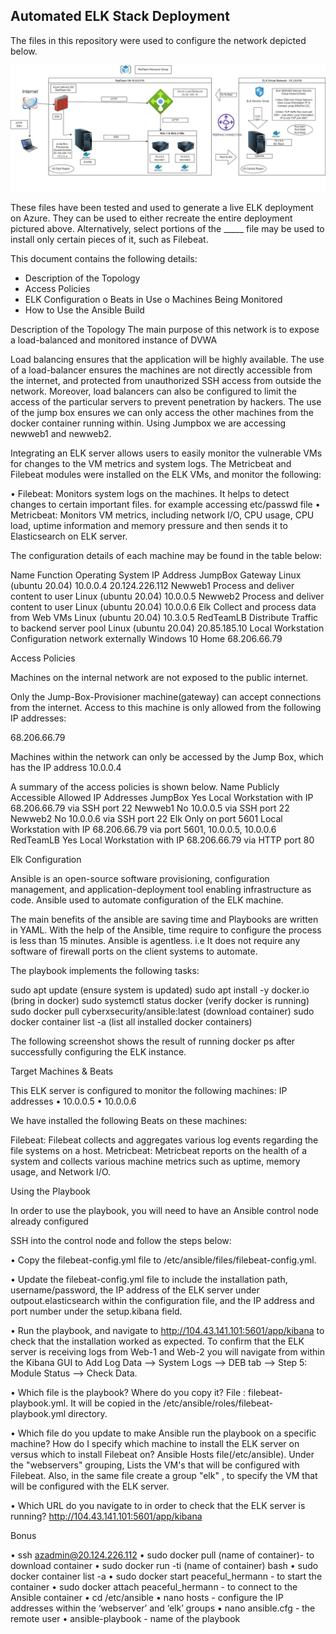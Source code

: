 ## Automated ELK Stack Deployment

The files in this repository were used to configure the network depicted below.

![TODO: Update the path with the name of your diagram](Network-Diagram.jpg)

These files have been tested and used to generate a live ELK deployment on Azure. They can be used to either recreate the entire deployment pictured above. Alternatively, select portions of the _____ file may be used to install only certain pieces of it, such as Filebeat.


This document contains the following details:
-	Description of the Topology
-	Access Policies
-	ELK Configuration
o	Beats in Use
o	Machines Being Monitored
-	How to Use the Ansible Build

Description of the Topology
The main purpose of this network is to expose a load-balanced and monitored instance of DVWA 

Load balancing ensures that the application will be highly available. The use of a load-balancer ensures the machines are not directly accessible from the internet, and protected from unauthorized SSH access from outside the network. Moreover, load balancers can also be configured to limit the access of the particular servers to prevent penetration by hackers. The use of the jump box ensures we can only access the other machines from the docker container running within. Using Jumpbox we are accessing newweb1 and newweb2.


Integrating an ELK server allows users to easily monitor the vulnerable VMs for changes to the VM metrics and system logs. The Metricbeat and Filebeat modules were installed on the ELK VMs, and monitor the following:

•	Filebeat: Monitors system logs on the machines. It helps to detect changes to certain important files. for example accessing etc/passwd file
•	Metricbeat: Monitors VM metrics, including network I/O, CPU usage, CPU load, uptime information and memory pressure and then sends it to Elasticsearch on ELK server. 

The configuration details of each machine may be found in the table below:









Name	Function	Operating System	IP Address
JumpBox	Gateway	Linux (ubuntu 20.04)	10.0.0.4
20.124.226.112
Newweb1	Process and deliver content to user	Linux (ubuntu 20.04)	10.0.0.5
Newweb2	Process and deliver content to user	Linux (ubuntu 20.04)	10.0.0.6
Elk	Collect and process data from Web VMs	Linux (ubuntu 20.04)	10.3.0.5
RedTeamLB
	Distribute Traffic to backend server pool	Linux (ubuntu 20.04)	20.85.185.10
Local Workstation
	Configuration network externally	Windows 10 Home	68.206.66.79 


Access Policies

Machines on the internal network are not exposed to the public internet.

Only the Jump-Box-Provisioner machine(gateway) can accept connections from the internet. Access to this machine is only allowed from the following IP addresses:

68.206.66.79

Machines within the network can only be accessed by the Jump Box, which has the IP address 10.0.0.4

A summary of the access policies is shown below.
Name	Publicly Accessible	Allowed IP Addresses
JumpBox	Yes	Local Workstation with IP 68.206.66.79 via SSH port 22 
Newweb1	No	10.0.0.5 via SSH port 22
Newweb2	No	10.0.0.6 via SSH port 22
Elk	Only on port 5601	Local Workstation with IP 68.206.66.79 via port 5601,
10.0.0.5, 10.0.0.6
RedTeamLB
	Yes	Local Workstation with IP 68.206.66.79 via HTTP port 80



Elk Configuration

Ansible is an open-source software provisioning, configuration management, and application-deployment tool enabling infrastructure as code. Ansible used to automate configuration of the ELK machine. 

The main benefits of the ansible are saving time and Playbooks are written in YAML. With the help of the Ansible, time require to configure the process is less than 15 minutes. Ansible is agentless. i.e It does not require any software of firewall ports on the client systems to automate. 





The playbook implements the following tasks:

sudo apt update (ensure system is updated)
sudo apt install -y docker.io (bring in docker)
sudo systemctl status docker (verify docker is running)
sudo docker pull cyberxsecurity/ansible:latest (download container)
sudo docker container list -a (list all installed docker containers)

The following screenshot shows the result of running docker ps after successfully configuring the ELK instance.

 



Target Machines & Beats

This ELK server is configured to monitor the following machines:
IP addresses 
•	10.0.0.5
•	10.0.0.6

We have installed the following Beats on these machines:

Filebeat: Filebeat collects and aggregates various log events regarding the file systems on a host.
Metricbeat: Metricbeat reports on the health of a system and collects various machine metrics such as uptime, memory usage, and Network I/O.

Using the Playbook

In order to use the playbook, you will need to have an Ansible control node already configured

SSH into the control node and follow the steps below:

•	Copy the filebeat-config.yml file to /etc/ansible/files/filebeat-config.yml.

•	Update the filebeat-config.yml file to include the installation path, username/password, the IP address of the ELK server under outpout.elasticsearch within the configuration file, and the IP address and port number under the setup.kibana field.

•	Run the playbook, and navigate to http://104.43.141.101:5601/app/kibana to check that the installation worked as expected. To confirm that the ELK server is receiving logs from Web-1 and Web-2 you will navigate from within the Kibana GUI to Add Log Data --> System Logs --> DEB tab --> Step 5: Module Status --> Check Data.

•	Which file is the playbook? Where do you copy it? File : filebeat-playbook.yml. It will be copied in the /etc/ansible/roles/filebeat-playbook.yml directory.

•	Which file do you update to make Ansible run the playbook on a specific machine? How do I specify which machine to install the ELK server on versus which to install Filebeat on? Ansible Hosts file(/etc/ansible). Under the "webservers" grouping, Lists the VM's that will be configured with Filebeat. Also, in the same file create a group "elk" , to specify the VM that will be configured with the ELK server.

•	Which URL do you navigate to in order to check that the ELK server is running? http://104.43.141.101:5601/app/kibana

Bonus

•	ssh azadmin@20.124.226.112
•	sudo docker pull (name of container)- to download container
•	sudo docker run -ti (name of container) bash
•	sudo docker container list -a 
•	sudo docker start peaceful_hermann - to start the container
•	sudo docker attach peaceful_hermann - to connect to the Ansible container 
•	cd /etc/ansible
•	nano hosts - configure the IP addresses within the ‘webserver’ and ‘elk’ groups
•	nano ansible.cfg - the remote user
•	ansible-playbook - name of the playbook
